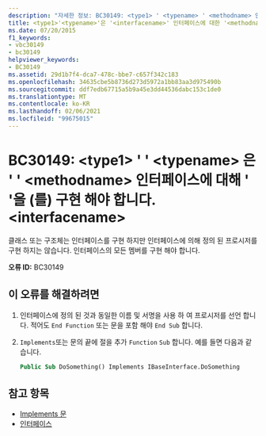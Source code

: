 ```yaml
---
description: "자세한 정보: BC30149: <type1> ' <typename> ' <methodname> 인터페이스에 대해 ' '을 구현 해야 합니다. '<interfacename>"
title: <type1>'<typename>'은 '<interfacename>' 인터페이스에 대한 '<methodname>'을 구현해야 합니다.
ms.date: 07/20/2015
f1_keywords:
- vbc30149
- bc30149
helpviewer_keywords:
- BC30149
ms.assetid: 29d1b7f4-dca7-478c-bbe7-c657f342c183
ms.openlocfilehash: 34635cbe5b8736d273d5972a1bb83aa3d975490b
ms.sourcegitcommit: ddf7edb67715a5b9a45e3dd44536dabc153c1de0
ms.translationtype: MT
ms.contentlocale: ko-KR
ms.lasthandoff: 02/06/2021
ms.locfileid: "99675015"
---
```

# <a name="bc30149-type1typename-must-implement-methodname-for-interface-interfacename"></a>BC30149: \<type1> ' ' \<typename> 은 ' ' \<methodname> 인터페이스에 대해 ' '을 (를) 구현 해야 합니다. \<interfacename>

클래스 또는 구조체는 인터페이스를 구현 하지만 인터페이스에 의해 정의 된 프로시저를 구현 하지는 않습니다. 인터페이스의 모든 멤버를 구현 해야 합니다.

 **오류 ID:** BC30149

## <a name="to-correct-this-error"></a>이 오류를 해결하려면

1. 인터페이스에 정의 된 것과 동일한 이름 및 서명을 사용 하 여 프로시저를 선언 합니다. 적어도 `End Function` 또는 문을 포함 해야 `End Sub` 합니다.

2. `Implements`또는 문의 끝에 절을 추가 `Function` `Sub` 합니다. 예를 들면 다음과 같습니다.

    ```vb
    Public Sub DoSomething() Implements IBaseInterface.DoSomething
    ```

## <a name="see-also"></a>참고 항목

- [Implements 문](../statements/implements-statement.md)
- [인터페이스](../../programming-guide/language-features/interfaces/index.md)
